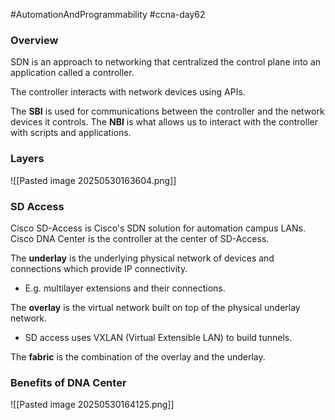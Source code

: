 #AutomationAndProgrammability #ccna-day62

### Overview
SDN is an approach to networking that centralized the control plane into an application called a controller.

The controller interacts with network devices using APIs.

The **SBI** is used for communications between the controller and the network devices it controls.
The **NBI** is what allows us to interact with the controller with scripts and applications.

### Layers
![[Pasted image 20250530163604.png]]

### SD Access
Cisco SD-Access is Cisco's SDN solution for automation campus LANs.
Cisco DNA Center is the controller at the center of SD-Access.

The **underlay** is the underlying physical network of devices and connections which provide IP connectivity.
- E.g. multilayer extensions and their connections.

The **overlay** is the virtual network built on top of the physical underlay network.
- SD access uses VXLAN (Virtual Extensible LAN) to build tunnels.

The **fabric** is the combination of the overlay and the underlay.

### Benefits of DNA Center
![[Pasted image 20250530164125.png]]

